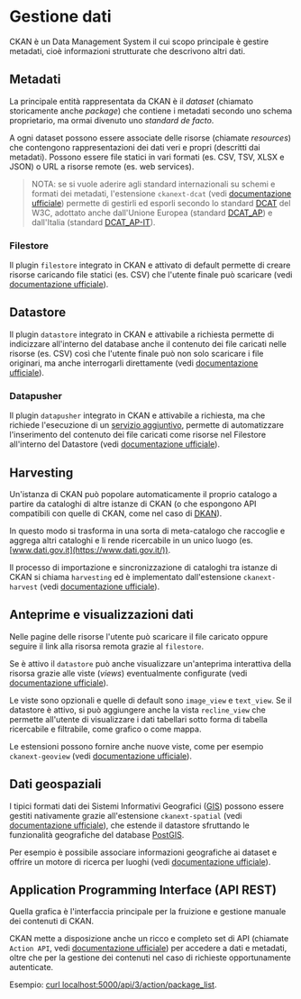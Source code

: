 # Gestione dati

CKAN è un Data Management System il cui scopo principale è gestire metadati, cioè informazioni strutturate che descrivono altri dati.

## Metadati

La principale entità rappresentata da CKAN è il *dataset* (chiamato storicamente anche *package*) che contiene i metadati secondo uno schema proprietario, ma ormai divenuto uno *standard de facto*.

A ogni dataset possono essere associate delle risorse (chiamate *resources*) che contengono rappresentazioni dei dati veri e propri (descritti dai metadati). Possono essere file statici in vari formati (es. CSV, TSV, XLSX e JSON) o URL a risorse remote (es. web services).

> NOTA: se si vuole aderire agli standard internazionali su schemi e formati dei metadati, l'estensione `ckanext-dcat` (vedi [documentazione ufficiale](https://github.com/ckan/ckanext-dcat)) permette di gestirli ed esporli secondo lo standard [DCAT](https://www.w3.org/TR/vocab-dcat/) del W3C, adottato anche dall'Unione Europea (standard [DCAT_AP](https://joinup.ec.europa.eu/collection/semantic-interoperability-community-semic/solution/dcat-application-profile-data-portals-europe/release/211)) e dall'Italia (standard [DCAT_AP-IT](https://www.dati.gov.it/content/dcat-ap-it-v10-profilo-italiano-dcat-ap-0)).

### Filestore

Il plugin `filestore` integrato in CKAN e attivato di default permette di creare risorse caricando file statici (es. CSV) che l'utente finale può scaricare (vedi [documentazione ufficiale](https://docs.ckan.org/en/2.9/maintaining/filestore.html)).

## Datastore

Il plugin `datastore` integrato in CKAN e attivabile a richiesta permette di indicizzare all'interno del database anche il contenuto dei file caricati nelle risorse (es. CSV) così che l'utente finale può non solo scaricare i file originari, ma anche interrogarli direttamente (vedi [documentazione ufficiale](https://docs.ckan.org/en/2.9/maintaining/datastore.html)).

### Datapusher

Il plugin `datapusher` integrato in CKAN e attivabile a richiesta, ma che richiede l'esecuzione di un [servizio aggiuntivo](https://github.com/ckan/datapusher), permette di automatizzare l'inserimento del contenuto dei file caricati come risorse nel Filestore all'interno del Datastore (vedi [documentazione ufficiale](https://docs.ckan.org/en/2.9/maintaining/datastore.html#datapusher-automatically-add-data-to-the-datastore)).

## Harvesting

Un'istanza di CKAN può popolare automaticamente il proprio catalogo a partire da cataloghi di altre istanze di CKAN (o che espongono API compatibili con quelle di CKAN, come nel caso di [DKAN](https://getdkan.org/)).

In questo modo si trasforma in una sorta di meta-catalogo che raccoglie e aggrega altri cataloghi e li rende ricercabile in un unico luogo (es. [www.dati.gov.it](https://www.dati.gov.it/)).

Il processo di importazione e sincronizzazione di cataloghi tra istanze di CKAN si chiama `harvesting` ed è implementato dall'estensione `ckanext-harvest` (vedi [documentazione ufficiale](https://github.com/ckan/ckanext-harvest)).

## Anteprime e visualizzazioni dati

Nelle pagine delle risorse l'utente può scaricare il file caricato oppure seguire il link alla risorsa remota grazie al `filestore`.

Se è attivo il `datastore` può anche visualizzare un'anteprima interattiva della risorsa grazie alle viste (*views*) eventualmente configurate (vedi [documentazione ufficiale](https://docs.ckan.org/en/2.9/maintaining/data-viewer.html)).

Le viste sono opzionali e quelle di default sono `image_view` e `text_view`. Se il datastore è attivo, si può aggiungere anche la vista `recline_view` che permette all'utente di visualizzare i dati tabellari sotto forma di tabella ricercabile e filtrabile, come grafico o come mappa.

Le estensioni possono fornire anche nuove viste, come per esempio `ckanext-geoview` (vedi [documentazione ufficiale](https://github.com/ckan/ckanext-geoview)).

## Dati geospaziali

I tipici formati dati dei Sistemi Informativi Geografici ([GIS](https://en.wikipedia.org/wiki/Geographic_information_system)) possono essere gestiti nativamente grazie all'estensione `ckanext-spatial` (vedi [documentazione ufficiale](https://github.com/ckan/ckanext-spatial)), che estende il datastore sfruttando le funzionalità geografiche del database [PostGIS](https://postgis.net/).

Per esempio è possibile associare informazioni geografiche ai dataset e offrire un motore di ricerca per luoghi (vedi [documentazione ufficiale](https://docs.ckan.org/projects/ckanext-spatial/en/latest/spatial-search.html)).

## Application Programming Interface (API REST)

Quella grafica è l'interfaccia principale per la fruizione e gestione manuale dei contenuti di CKAN.

CKAN mette a disposizione anche un ricco e completo set di API (chiamate `Action API`, vedi [documentazione ufficiale](https://docs.ckan.org/en/2.9/api/index.html)) per accedere a dati e metadati, oltre che per la gestione dei contenuti nel caso di richieste opportunamente autenticate.

Esempio: [curl localhost:5000/api/3/action/package_list](http://localhost:5000/api/3/action/package_list).
